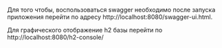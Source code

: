 Для того чтобы, воспользоваться swagger необходимо после запуска приложения перейти по адресу
http://localhost:8080/swagger-ui.html.

Для графического отображение h2 базы перейти по http://localhost:8080/h2-console/
